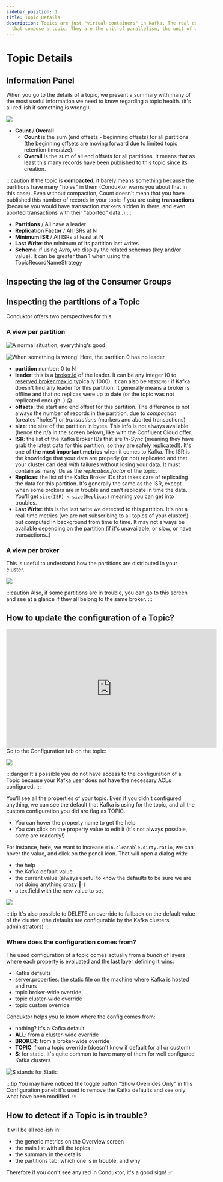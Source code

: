 ```yaml
---
sidebar_position: 1
title: Topic Details
description: Topics are just "virtual containers" in Kafka. The real deal is the partitions
  that compose a topic. They are the unit of parallelism, the unit of work.
---
```


# Topic Details

## Information Panel

When you go to the details of a topic, we present a summary with many of the most useful information we need to know regarding a topic health. (it's all red-ish if something is wrong!)

![](<../../assets/screenshot-2020-06-25-at-15.07.08 (1).png>)

- **Count** / **Overall**
  - **Count** is the sum (end offsets - beginning offsets) for all partitions (the beginning offsets are moving forward due to limited topic retention time/size).
  - **Overall** is the sum of all end offsets for all partitions. It means that as least this many records have been published to this topic since its creation.

:::caution
If the topic is **compacted**, it barely means something because the partitions have many "holes" in them (Conduktor warns you about that in this case).
Even without compaction, Count doesn't mean that you have published this number of records in your topic if you are using **transactions** (because you would have transaction markers hidden in there, and even aborted transactions with their "aborted" data..)
:::

- **Partitions** / All have a leader
- **Replication Factor** / All ISRs at N
- **Minimum ISR** / All ISRs at least at N
- **Last Write**: the minimum of its partition last writes
- **Schema**: if using Avro, we display the related schemas (key and/or value). It can be greater than 1 when using the TopicRecordNameStrategy

## Inspecting the lag of the Consumer Groups

## Inspecting the partitions of a Topic

Conduktor offers two perspectives for this.

### A view per partition

![A normal situation, everything's good](../../assets/screenshot-2020-09-19-at-22.25.57.png)

![When something is wrong! Here, the partition 0 has no leader](../../assets/screenshot-2020-11-05-at-09.13.02.png)

- **partition** number: 0 to N
- **leader**: this is a [broker.id](https://kafka.apache.org/documentation/#broker.id) of the leader. It can be any integer (0 to [reserved.broker.max.id](https://kafka.apache.org/documentation/#reserved.broker.max.id) typically 1000). It can also be `MISSING!` if Kafka doesn't find any leader for this partition. It generally means a broker is offline and that no replicas were up to date (or the topic was not replicated enough..) 😱
- **offsets**: the start and end offset for this partition. The difference is not always the number of records in the partition, due to _compaction_ (creates "holes") or _transactions_ (markers and aborted transactions)
- **size**: the size of the partition in bytes. This info is not always available (hence the n/a in the screen below), like with the Confluent Cloud offer.
- **ISR**: the list of the Kafka Broker IDs that are _In-Sync_ (meaning they have grab the latest data for this partition, so they are safely replicated!). It's one of **the most important metrics** when it comes to Kafka. The ISR is the knowledge that your data are properly (or not) replicated and that your cluster can deal with failures without losing your data. It must contain as many IDs as the _replication.factor_ of the topic.
- **Replicas**: the list of the Kafka Broker IDs that takes care of replicating the data for this partition. It's generally the same as the ISR, except when some brokers are in trouble and can't replicate in time the data. You'll get `size(ISR) < size(Replicas)` meaning you can get into troubles.
- **Last Write**: this is the last write we detected to this partition. It's not a real-time metrics (we are not subscribing to all topics of your cluster!) but computed in background from time to time. It may not always be available depending on the partition (if it's unavailable, or slow, or have transactions..)

### A view per broker

This is useful to understand how the partitions are distributed in your cluster.&#x20;

![](../../assets/screenshot-2020-09-19-at-22.26.41.png)

:::caution
Also, if some partitions are in trouble, you can go to this screen and see at a glance if they all
belong to the same broker.
:::

## How to update the configuration of a Topic?

<iframe
  width="560"
  height="315"
  src="https://www.youtube.com/embed/r1FJVLEym-Y"
  title="YouTube video player"
  frameBorder="0"
  allow="accelerometer; autoplay; clipboard-write; encrypted-media; gyroscope; picture-in-picture"
  allowFullScreen
></iframe>
Go to the Configuration tab on the topic:

![](../../assets/screenshot-2020-09-20-at-21.57.51.png)

:::danger
It's possible you do not have access to the configuration of a Topic because your Kafka user does
not have the necessary ACLs configured.
:::

You'll see all the properties of your topic. Even if you didn't configured anything, we can see the default that Kafka is using for the topic, and all the custom configuration you did are flag as TOPIC.

- You can hover the property name to get the help
- You can click on the property value to edit it (it's not always possible, some are readonly!)

For instance, here, we want to increase `min.cleanable.dirty.ratio`, we can hover the value, and click on the pencil icon. That will open a dialog with:

- the help
- the Kafka default value
- the current value (always useful to know the defaults to be sure we are not doing anything crazy 🤭 )
- a textfield with the new value to set

![](../../assets/screenshot-2020-09-20-at-22.00.29.png)

:::tip
It's also possible to DELETE an override to fallback on the default value of the cluster. (the
defaults are configurable by the Kafka clusters administrators)
:::

### Where does the configuration comes from?

The used configuration of a topic comes actually from a _bunch_ of layers where each property is evaluated and the last layer defining it wins:

- Kafka defaults
- server.properties: the static file on the machine where Kafka is hosted and runs
- topic broker-wide override
- topic cluster-wide override
- topic custom override

Conduktor helps you to know where the config comes from:

- nothing? it's a Kafka default
- **ALL**: from a cluster-wide override
- **BROKER**: from a broker-wide override
- **TOPIC**: from a topic override (doesn't know if default for all or custom)
- **S**: for static. It's quite common to have many of them for well configured Kafka clusters

![S stands for Static](../../assets/screenshot-2020-09-20-at-22.05.30.png)

:::tip
You may have noticed the toggle button "Show Overrides Only" in this Configuration panel: it's
used to remove the Kafka defaults and see only what have been modified.
:::

## How to detect if a Topic is in trouble?

It will be all red-ish in:

- the generic metrics on the Overview screen
- the main list with all the topics
- the summary in the details
- the partitions tab: which one is in trouble, and why

Therefore if you don't see any red in Conduktor, it's a good sign! ✅
